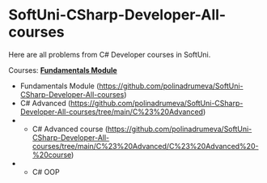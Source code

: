 # SoftUni-CSharp-Developer-All-courses
Here are all problems from C# Developer courses in SoftUni.


Courses:
[**Fundamentals Module**](https://github.com/polinadrumeva/SoftUni-CSharp-Developer-All-courses)

- Fundamentals Module (https://github.com/polinadrumeva/SoftUni-CSharp-Developer-All-courses)
- C# Advanced (https://github.com/polinadrumeva/SoftUni-CSharp-Developer-All-courses/tree/main/C%23%20Advanced)
- - C# Advanced course (https://github.com/polinadrumeva/SoftUni-CSharp-Developer-All-courses/tree/main/C%23%20Advanced/C%23%20Advanced%20-%20course)
- - C# OOP 
